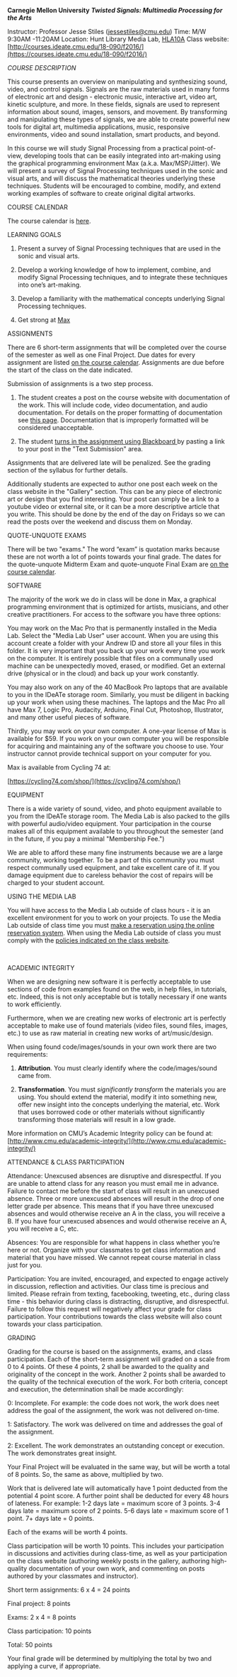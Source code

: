 **Carnegie Mellon University**
***Twisted Signals: Multimedia Processing for the Arts***

Instructor: Professor Jesse Stiles (jessestiles@cmu.edu)
Time: M/W 9:30AM -11:20AM
Location: Hunt Library Media Lab, [HLA10A](https://drive.google.com/file/d/0B5KAwRis5WlVU2dLeFF4S3JDZUE/view?usp=sharing)
Class website: [http://courses.ideate.cmu.edu/18-090/f2016/](https://courses.ideate.cmu.edu/18-090/f2016/)

*COURSE DESCRIPTION*

This course presents an overview on manipulating and synthesizing sound, video, and control signals. Signals are the raw materials used in many forms of electronic art and design - electronic music, interactive art, video art, kinetic sculpture, and more. In these fields, signals are used to represent information about sound, images, sensors, and movement. By transforming and manipulating these types of signals, we are able to create powerful new tools for digital art, multimedia applications, music, responsive environments, video and sound installation, smart products, and beyond.

In this course we will study Signal Processing from a practical point-of-view, developing tools that can be easily integrated into art-making using the graphical programming environment Max (a.k.a. Max/MSP/Jitter). We will present a survey of Signal Processing techniques used in the sonic and visual arts, and will discuss the mathematical theories underlying these techniques. Students will be encouraged to combine, modify, and extend working examples of software to create original digital artworks.

COURSE CALENDAR

The course calendar is [here](https://courses.ideate.cmu.edu/18-090/f2016/calendar/).

LEARNING GOALS

1. Present a survey of Signal Processing techniques that are used in the sonic and visual arts.

2. Develop a working knowledge of how to implement, combine, and modify Signal Processing techniques, and to integrate these techniques into one’s art-making.

3. Develop a familiarity with the mathematical concepts underlying Signal Processing techniques.

4. Get strong at [Max](https://cycling74.com/products/max/)

ASSIGNMENTS

There are 6 short-term assignments that will be completed over the course of the semester as well as one Final Project. Due dates for every assignment are listed [on the course calendar](https://courses.ideate.cmu.edu/18-090/f2016/calendar/). Assignments are due before the start of the class on the date indicated.

Submission of assignments is a two step process.

1. The student creates a post on the course website with documentation of the work. This will include code, video documentation, and audio documentation. For details on the proper formatting of documentation see [this page](https://courses.ideate.cmu.edu/18-090/f2016/2016/08/16/posting-to-the-site/). Documentation that is improperly formatted will be considered unacceptable.

2. The student [turns in the assignment using Blackboard ](http://www.cmu.edu/blackboard/gettingstarted/#gettingstarted/assignments)by pasting a link to your post in the "Text Submission" area.

Assignments that are delivered late will be penalized. See the grading section of the syllabus for further details.

Additionally students are expected to author one post each week on the class website in the "Gallery" section. This can be any piece of electronic art or design that you find interesting. Your post can simply be a link to a youtube video or external site, or it can be a more descriptive article that you write. This should be done by the end of the day on Fridays so we can read the posts over the weekend and discuss them on Monday.

QUOTE-UNQUOTE EXAMS

There will be two "exams." The word “exam” is quotation marks because these are not worth a lot of points towards your final grade. The dates for the quote-unquote Midterm Exam and quote-unquote Final Exam are [on the course calendar](http://jessestil.es/teaching/fall2015-DMI/calendar/).

SOFTWARE

The majority of the work we do in class will be done in Max, a graphical programming environment that is optimized for artists, musicians, and other creative practitioners. For access to the software you have three options:

You may work on the Mac Pro that is permanently installed in the Media Lab. Select the "Media Lab User" user account. When you are using this account create a folder with your Andrew ID and store all your files in this folder. It is very important that you back up your work every time you work on the computer. It is entirely possible that files on a communally used machine can be unexpectedly moved, erased, or modified. Get an external drive (physical or in the cloud) and back up your work constantly.

You may also work on any of the 40 MacBook Pro laptops that are available to you in the IDeATe storage room. Similarly, you must be diligent in backing up your work when using these machines. The laptops and the Mac Pro all have Max 7, Logic Pro, Audacity, Arduino, Final Cut, Photoshop, Illustrator, and many other useful pieces of software.

Thirdly, you may work on your own computer. A one-year license of Max is available for $59. If you work on your own computer you will be responsible for acquiring and maintaining any of the software you choose to use. Your instructor cannot provide technical support on your computer for you.

Max is available from Cycling 74 at:

[https://cycling74.com/shop/](https://cycling74.com/shop/)

EQUIPMENT

There is a wide variety of sound, video, and photo equipment available to you from the IDeATe storage room. The Media Lab is also packed to the gills with powerful audio/video equipment. Your participation in the course makes all of this equipment available to you throughout the semester (and in the future, if you pay a minimal "Membership Fee.")

We are able to afford these many fine instruments because we are a large community, working together. To be a part of this community you must respect communally used equipment, and take excellent care of it. If you damage equipment due to careless behavior the cost of repairs will be charged to your student account.

USING THE MEDIA LAB

You will have access to the Media Lab outside of class hours - it is an excellent environment for you to work on your projects. To use the Media Lab outside of class time you must [make a reservation using the online reservation system](http://ideate.andrew.cmu.edu/reservations/day.php?area=5). When using the Media Lab outside of class you must comply with the [policies indicated on the class website](https://courses.ideate.cmu.edu/18-090/f2016/2016/08/16/media-lab-policies/).

&nbsp;

ACADEMIC INTEGRITY

When we are designing new software it is perfectly acceptable to use sections of code from examples found on the web, in help files, in tutorials, etc. Indeed, this is not only acceptable but is totally necessary if one wants to work efficiently.

Furthermore, when we are creating new works of electronic art is perfectly acceptable to make use of found materials (video files, sound files, images, etc.) to use as raw material in creating new works of art/music/design.

When using found code/images/sounds in your own work there are two requirements:

1. **Attribution**. You must clearly identify where the code/images/sound came from.

2. **Transformation**. You must *significantly transform* the materials you are using. You should extend the material, modify it into something new, offer new insight into the concepts underlying the material, etc. Work that uses borrowed code or other materials without significantly transforming those materials will result in a low grade.

More information on CMU’s Academic Integrity policy can be found at:
[http://www.cmu.edu/academic-integrity/](http://www.cmu.edu/academic-integrity/)

ATTENDANCE &amp; CLASS PARTICIPATION

Attendance: Unexcused absences are disruptive and disrespectful. If you are unable to attend class for any reason you must email me in advance. Failure to contact me before the start of class will result in an unexcused absence. Three or more unexcused absences will result in the drop of one letter grade per absence. This means that if you have three unexcused absences and would otherwise receive an A in the class, you will receive a B. If you have four unexcused absences and would otherwise receive an A, you will receive a C, etc.

Absences: You are responsible for what happens in class whether you’re here or not. Organize with your classmates to get class information and material that you have missed. We cannot repeat course material in class just for you.

Participation: You are invited, encouraged, and expected to engage actively in discussion, reflection and activities. Our class time is precious and limited. Please refrain from texting, facebooking, tweeting, etc., during class time - this behavior during class is distracting, disruptive, and disrespectful. Failure to follow this request will negatively affect your grade for class participation. Your contributions towards the class website will also count towards your class participation.

GRADING

Grading for the course is based on the assignments, exams, and class participation. Each of the short-term assignment will graded on a scale from 0 to 4 points. Of these 4 points, 2 shall be awarded to the quality and originality of the concept in the work. Another 2 points shall be awarded to the quality of the technical execution of the work. For both criteria, concept and execution, the determination shall be made accordingly:

0: Incomplete. For example: the code does not work, the work does neet address the goal of the assignment, the work was not delivered on-time.

1: Satisfactory. The work was delivered on time and addresses the goal of the assignment.

2: Excellent. The work demonstrates an outstanding concept or execution. The work demonstrates great insight.

Your Final Project will be evaluated in the same way, but will be worth a total of 8 points. So, the same as above, multiplied by two.

Work that is delivered late will automatically have 1 point deducted from the potential 4 point score. A further point shall be deducted for every 48 hours of lateness. For example: 1-2 days late = maximum score of 3 points. 3-4 days late = maximum score of 2 points. 5-6 days late = maximum score of 1 point. 7+ days late = 0 points.

Each of the exams will be worth 4 points.

Class participation will be worth 10 points. This includes your participation in discussions and activities during class-time, as well as your participation on the class website (authoring weekly posts in the gallery, authoring high-quality documentation of your own work, and commenting on posts authored by your classmates and instructor).

Short term assignments: 6 x 4 = 24 points

Final project: 8 points

Exams: 2 x 4 = 8 points

Class participation: 10 points

Total: 50 points

Your final grade will be determined by multiplying the total by two and applying a curve, if appropriate.
